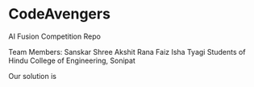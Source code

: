 # CodeAvengers
AI Fusion Competition Repo

Team Members:
Sanskar Shree
Akshit Rana
Faiz
Isha Tyagi 
Students of Hindu College of Engineering, Sonipat

Our solution is 
